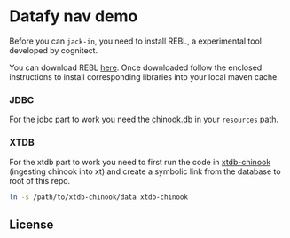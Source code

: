 # Datafy nav demo

Before you can `jack-in`, you need to install REBL, a experimental tool developed by cognitect.

You can download REBL [here](https://cognitect.com/dev-tools/). Once downloaded follow the enclosed
instructions to install corresponding libraries into your local maven cache.

### JDBC

For the jdbc part to work you need the [chinook.db](https://www.sqlitetutorial.net/sqlite-sample-database/) in your `resources` path.

### XTDB

For the xtdb part to work you need to first run the code in [xtdb-chinook](https://github.com/FiV0/xtdb-chinook) (ingesting chinook into xt) and create a symbolic link from the database to root of this repo.
```sh
ln -s /path/to/xtdb-chinook/data xtdb-chinook
```

## License
